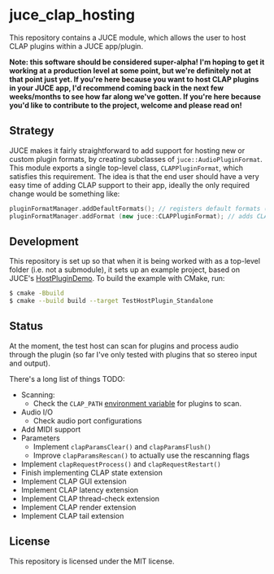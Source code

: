 # juce_clap_hosting

This repository contains a JUCE module, which allows the user to host
CLAP plugins within a JUCE app/plugin.

**Note: this software should be considered super-alpha! I'm hoping to 
get it working at a production level at some point, but we're definitely
not at that point just yet. If you're here because you want to host
CLAP plugins in your JUCE app, I'd recommend coming back in the next few
weeks/months to see how far along we've gotten. If you're here because
you'd like to contribute to the project, welcome and please read on!**

## Strategy

JUCE makes it fairly straightforward to add support for hosting new
or custom plugin formats, by creating subclasses of `juce::AudioPluginFormat`.
This module exports a single top-level class, `CLAPPluginFormat`, which
satisfies this requirement. The idea is that the end user should have a
very easy time of adding CLAP support to their app, ideally the only required change would be something like:
```cpp
pluginFormatManager.addDefaultFormats(); // registers default formats (VST3 and AU on Mac)
pluginFormatManager.addFormat (new juce::CLAPPluginFormat); // adds CLAP support!
```

## Development

This repository is set up so that when it is being worked with as a top-level
folder (i.e. not a submodule), it sets up an example project, based on JUCE's
[HostPluginDemo](https://github.com/juce-framework/JUCE/blob/master/examples/Plugins/HostPluginDemo.h). To build the example with CMake, run:
```bash
$ cmake -Bbuild
$ cmake --build build --target TestHostPlugin_Standalone
```

## Status

At the moment, the test host can scan for plugins and process audio
through the plugin (so far I've only tested with plugins that so stereo
input and output).

There's a long list of things TODO:
- Scanning:
  - Check the `CLAP_PATH` [environment variable](https://github.com/free-audio/clap/blob/main/include/clap/entry.h) for plugins to scan.
- Audio I/O
  - Check audio port configurations
- Add MIDI support
- Parameters
  - Implement `clapParamsClear()` and `clapParamsFlush()`
  - Improve `clapParamsRescan()` to actually use the rescanning flags
- Implement `clapRequestProcess()` and `clapRequestRestart()`
- Finish implementing CLAP state extension
- Implement CLAP GUI extension
- Implement CLAP latency extension
- Implement CLAP thread-check extension
- Implement CLAP render extension
- Implement CLAP tail extension

## License

This repository is licensed under the MIT license.

